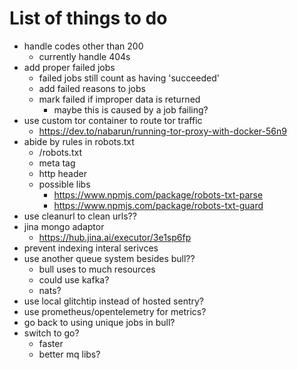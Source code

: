 # List of things to do

-   handle codes other than 200
    -   currently handle 404s
-   add proper failed jobs
    -   failed jobs still count as having 'succeeded'
    -   add failed reasons to jobs
    -   mark failed if improper data is returned
        -   maybe this is caused by a job failing?
-   use custom tor container to route tor traffic
    -   https://dev.to/nabarun/running-tor-proxy-with-docker-56n9
-   abide by rules in robots.txt
    -   /robots.txt
    -   meta tag
    -   http header
    -   possible libs
        -   https://www.npmjs.com/package/robots-txt-parse
        -   https://www.npmjs.com/package/robots-txt-guard
-   use cleanurl to clean urls??
-   jina mongo adaptor
    -   https://hub.jina.ai/executor/3e1sp6fp
-   prevent indexing interal serivces
-   use another queue system besides bull??
    -   bull uses to much resources
    -   could use kafka?
    -   nats?
-   use local glitchtip instead of hosted sentry?
-   use prometheus/opentelemetry for metrics?
-   go back to using unique jobs in bull?
-   switch to go?
    -   faster
    -   better mq libs?
